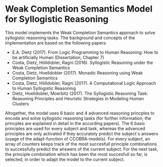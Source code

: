 # Weak Completion Semantics Model for Syllogistic Reasoning

This model implements the Weak Completion Semantics approach to solve syllogistic reasoning tasks. The background and concepts of the implementation
are based on the following papers:
- E.A. Dietz (2017). From Logic Programming to Human Reasoning: How to be artificially Human (Dissertation, Chapter 7)
- Costa, Dietz, Hölldobler, Ragni (2016). Syllogistic Reasoning under the Weak Completion Semantics
- Costa, Dietz, Hoelldobler (2017). Monadic Reasoning using Weak Completion Semantics
- Costa, Dietz, Hölldobler, Ragni (2017). A Computational Logic Approach to Human Syllogistic Reasoning
- Dietz, Hoelldobler, Moerbitz (2017). The Syllogistic Reasoning Task: Reasoning Principles and Heuristic Strategies in Modeling Human
  Clusters

Altogether, the model uses 6 basic and 4 advanced reasoning princples to encode and solve syllogistic reasoning tasks
(for further information, the princples are explained in detail in the according papers). The 6 basic principles are used for every
subject and task, whereas the advanced principles are only activated if they accurately predict the subject´s answers (usage of the adapt-function of CCOBRA-models).
For every subject, an array of counters keeps track of the most succesfull principle combinations to successfully predict the answers of the current
subject. For the next task, the principle combination which has been the most succesfull so far, is selected, in order to adapt the model to the current
subject.
